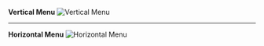 __Vertical Menu__
![Vertical Menu](https://github.com/bikkuri/BEM/blob/master/nav/menu/preview/menu-vertical.png?raw=true)

- - -

__Horizontal Menu__
![Horizontal Menu](https://github.com/bikkuri/BEM/blob/master/nav/menu/preview/menu-horizontal.png?raw=true)
